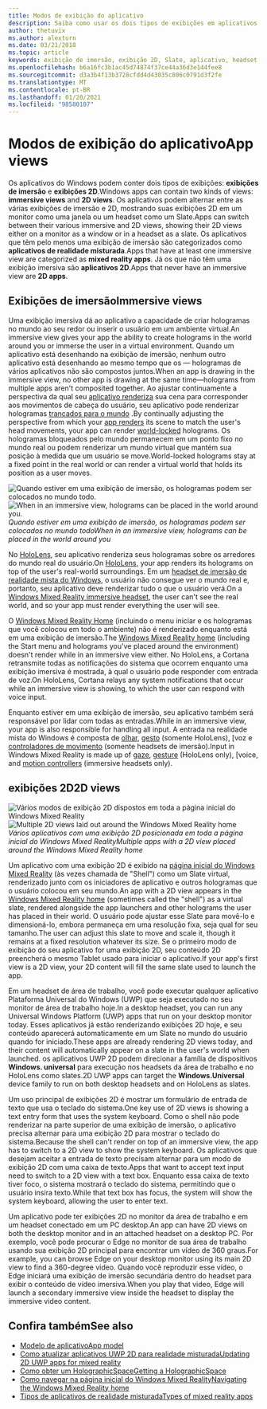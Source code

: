 ```yaml
---
title: Modos de exibição do aplicativo
description: Saiba como usar os dois tipos de exibições em aplicativos de realidade mista do Windows – exibições de imersão e exibições 2D.
author: thetuvix
ms.author: alexturn
ms.date: 03/21/2018
ms.topic: article
keywords: exibição de imersão, exibição 2D, Slate, aplicativo, headset de realidade misturada, headset de realidade mista do Windows, headset de realidade virtual, HoloLens, MRTK, kit de ferramentas de realidade misturada
ms.openlocfilehash: b6a16fc3b1ac45d74874f37ce44a36d3e144fee8
ms.sourcegitcommit: d3a3b4f13b3728cfdd4d43035c806c0791d3f2fe
ms.translationtype: MT
ms.contentlocale: pt-BR
ms.lasthandoff: 01/20/2021
ms.locfileid: "98580107"
---
```

# <a name="app-views"></a><span data-ttu-id="7b4c6-104">Modos de exibição do aplicativo</span><span class="sxs-lookup"><span data-stu-id="7b4c6-104">App views</span></span>

<span data-ttu-id="7b4c6-105">Os aplicativos do Windows podem conter dois tipos de exibições: **exibições de imersão** e **exibições 2D**.</span><span class="sxs-lookup"><span data-stu-id="7b4c6-105">Windows apps can contain two kinds of views: **immersive views** and **2D views**.</span></span> <span data-ttu-id="7b4c6-106">Os aplicativos podem alternar entre as várias exibições de imersão e 2D, mostrando suas exibições 2D em um monitor como uma janela ou um headset como um Slate.</span><span class="sxs-lookup"><span data-stu-id="7b4c6-106">Apps can switch between their various immersive and 2D views, showing their 2D views either on a monitor as a window or in a headset as a slate.</span></span> <span data-ttu-id="7b4c6-107">Os aplicativos que têm pelo menos uma exibição de imersão são categorizados como **aplicativos de realidade misturada**.</span><span class="sxs-lookup"><span data-stu-id="7b4c6-107">Apps that have at least one immersive view are categorized as **mixed reality apps**.</span></span> <span data-ttu-id="7b4c6-108">Já os que não têm uma exibição imersiva são **aplicativos 2D**.</span><span class="sxs-lookup"><span data-stu-id="7b4c6-108">Apps that never have an immersive view are **2D apps**.</span></span>

## <a name="immersive-views"></a><span data-ttu-id="7b4c6-109">Exibições de imersão</span><span class="sxs-lookup"><span data-stu-id="7b4c6-109">Immersive views</span></span>

<span data-ttu-id="7b4c6-110">Uma exibição imersiva dá ao aplicativo a capacidade de criar hologramas no mundo ao seu redor ou inserir o usuário em um ambiente virtual.</span><span class="sxs-lookup"><span data-stu-id="7b4c6-110">An immersive view gives your app the ability to create holograms in the world around you or immerse the user in a virtual environment.</span></span> <span data-ttu-id="7b4c6-111">Quando um aplicativo está desenhando na exibição de imersão, nenhum outro aplicativo está desenhando ao mesmo tempo que os &mdash; hologramas de vários aplicativos não são compostos juntos.</span><span class="sxs-lookup"><span data-stu-id="7b4c6-111">When an app is drawing in the immersive view, no other app is drawing at the same time&mdash;holograms from multiple apps aren't composited together.</span></span> <span data-ttu-id="7b4c6-112">Ao ajustar continuamente a perspectiva da qual seu [aplicativo renderiza](../develop/platform-capabilities-and-apis/rendering.md) sua cena para corresponder aos movimentos de cabeça do usuário, seu aplicativo pode renderizar hologramas [trancados para o mundo](coordinate-systems.md) .</span><span class="sxs-lookup"><span data-stu-id="7b4c6-112">By continually adjusting the perspective from which your [app renders](../develop/platform-capabilities-and-apis/rendering.md) its scene to match the user's head movements, your app can render [world-locked](coordinate-systems.md) holograms.</span></span> <span data-ttu-id="7b4c6-113">Os hologramas bloqueados pelo mundo permanecem em um ponto fixo no mundo real ou podem renderizar um mundo virtual que mantém sua posição à medida que um usuário se move.</span><span class="sxs-lookup"><span data-stu-id="7b4c6-113">World-locked holograms stay at a fixed point in the real world or can render a virtual world that holds its position as a user moves.</span></span>

<span data-ttu-id="7b4c6-114">![Quando estiver em uma exibição de imersão, os hologramas podem ser colocados no mundo todo.](images/designoverview-940px.jpg)</span><span class="sxs-lookup"><span data-stu-id="7b4c6-114">![When in an immersive view, holograms can be placed in the world around you.](images/designoverview-940px.jpg)</span></span><br>
<span data-ttu-id="7b4c6-115">*Quando estiver em uma exibição de imersão, os hologramas podem ser colocados no mundo todo*</span><span class="sxs-lookup"><span data-stu-id="7b4c6-115">*When in an immersive view, holograms can be placed in the world around you*</span></span>

<span data-ttu-id="7b4c6-116">No [HoloLens](/hololens/hololens1-hardware), seu aplicativo renderiza seus hologramas sobre os arredores do mundo real do usuário.</span><span class="sxs-lookup"><span data-stu-id="7b4c6-116">On [HoloLens](/hololens/hololens1-hardware), your app renders its holograms on top of the user's real-world surroundings.</span></span> <span data-ttu-id="7b4c6-117">Em um [headset de imersão de realidade mista do Windows](../discover/immersive-headset-hardware-details.md), o usuário não consegue ver o mundo real e, portanto, seu aplicativo deve renderizar tudo o que o usuário verá.</span><span class="sxs-lookup"><span data-stu-id="7b4c6-117">On a [Windows Mixed Reality immersive headset](../discover/immersive-headset-hardware-details.md), the user can't see the real world, and so your app must render everything the user will see.</span></span>

<span data-ttu-id="7b4c6-118">O [Windows Mixed Reality Home](../discover/navigating-the-windows-mixed-reality-home.md) (incluindo o menu iniciar e os hologramas que você colocou em todo o ambiente) não é renderizado enquanto está em uma exibição de imersão.</span><span class="sxs-lookup"><span data-stu-id="7b4c6-118">The [Windows Mixed Reality home](../discover/navigating-the-windows-mixed-reality-home.md) (including the Start menu and holograms you've placed around the environment) doesn't render while in an immersive view either.</span></span> <span data-ttu-id="7b4c6-119">No HoloLens, a Cortana retransmite todas as notificações do sistema que ocorrem enquanto uma exibição imersiva é mostrada, à qual o usuário pode responder com entrada de voz.</span><span class="sxs-lookup"><span data-stu-id="7b4c6-119">On HoloLens, Cortana relays any system notifications that occur while an immersive view is showing, to which the user can respond with voice input.</span></span>

<span data-ttu-id="7b4c6-120">Enquanto estiver em uma exibição de imersão, seu aplicativo também será responsável por lidar com todas as entradas.</span><span class="sxs-lookup"><span data-stu-id="7b4c6-120">While in an immersive view, your app is also responsible for handling all input.</span></span> <span data-ttu-id="7b4c6-121">A entrada na realidade mista do Windows é composta de [olhar](gaze-and-commit.md), [gesto](gaze-and-commit.md#composite-gestures) (somente HoloLens), [voz e [controladores de movimento](motion-controllers.md) (somente headsets de imersão).</span><span class="sxs-lookup"><span data-stu-id="7b4c6-121">Input in Windows Mixed Reality is made up of [gaze](gaze-and-commit.md), [gesture](gaze-and-commit.md#composite-gestures) (HoloLens only), [voice, and [motion controllers](motion-controllers.md) (immersive headsets only).</span></span>

## <a name="2d-views"></a><span data-ttu-id="7b4c6-122">exibições 2D</span><span class="sxs-lookup"><span data-stu-id="7b4c6-122">2D views</span></span>

<span data-ttu-id="7b4c6-123">![Vários modos de exibição 2D dispostos em toda a página inicial do Windows Mixed Reality](images/teleportation-940px.png)</span><span class="sxs-lookup"><span data-stu-id="7b4c6-123">![Multiple 2D views laid out around the Windows Mixed Reality home](images/teleportation-940px.png)</span></span><br>
<span data-ttu-id="7b4c6-124">*Vários aplicativos com uma exibição 2D posicionada em toda a página inicial do Windows Mixed Reality*</span><span class="sxs-lookup"><span data-stu-id="7b4c6-124">*Multiple apps with a 2D view placed around the Windows Mixed Reality home*</span></span>

<span data-ttu-id="7b4c6-125">Um aplicativo com uma exibição 2D é exibido na [página inicial do Windows Mixed Reality](../discover/navigating-the-windows-mixed-reality-home.md) (às vezes chamada de "Shell") como um Slate virtual, renderizado junto com os iniciadores de aplicativo e outros hologramas que o usuário colocou em seu mundo.</span><span class="sxs-lookup"><span data-stu-id="7b4c6-125">An app with a 2D view appears in the [Windows Mixed Reality home](../discover/navigating-the-windows-mixed-reality-home.md) (sometimes called the "shell") as a virtual slate, rendered alongside the app launchers and other holograms the user has placed in their world.</span></span> <span data-ttu-id="7b4c6-126">O usuário pode ajustar esse Slate para movê-lo e dimensioná-lo, embora permaneça em uma resolução fixa, seja qual for seu tamanho.</span><span class="sxs-lookup"><span data-stu-id="7b4c6-126">The user can adjust this slate to move and scale it, though it remains at a fixed resolution whatever its size.</span></span> <span data-ttu-id="7b4c6-127">Se o primeiro modo de exibição do seu aplicativo for uma exibição 2D, seu conteúdo 2D preencherá o mesmo Tablet usado para iniciar o aplicativo.</span><span class="sxs-lookup"><span data-stu-id="7b4c6-127">If your app's first view is a 2D view, your 2D content will fill the same slate used to launch the app.</span></span>

<span data-ttu-id="7b4c6-128">Em um headset de área de trabalho, você pode executar qualquer aplicativo Plataforma Universal do Windows (UWP) que seja executado no seu monitor de área de trabalho hoje.</span><span class="sxs-lookup"><span data-stu-id="7b4c6-128">In a desktop headset, you can run any Universal Windows Platform (UWP) apps that run on your desktop monitor today.</span></span> <span data-ttu-id="7b4c6-129">Esses aplicativos já estão renderizando exibições 2D hoje, e seu conteúdo aparecerá automaticamente em um Slate no mundo do usuário quando for iniciado.</span><span class="sxs-lookup"><span data-stu-id="7b4c6-129">These apps are already rendering 2D views today, and their content will automatically appear on a slate in the user's world when launched.</span></span> <span data-ttu-id="7b4c6-130">os aplicativos UWP 2D podem direcionar a família de dispositivos **Windows. universal** para execução nos headsets da área de trabalho e no HoloLens como slates.</span><span class="sxs-lookup"><span data-stu-id="7b4c6-130">2D UWP apps can target the **Windows.Universal** device family to run on both desktop headsets and on HoloLens as slates.</span></span>

<span data-ttu-id="7b4c6-131">Um uso principal de exibições 2D é mostrar um formulário de entrada de texto que usa o teclado do sistema.</span><span class="sxs-lookup"><span data-stu-id="7b4c6-131">One key use of 2D views is showing a text entry form that uses the system keyboard.</span></span> <span data-ttu-id="7b4c6-132">Como o shell não pode renderizar na parte superior de uma exibição de imersão, o aplicativo precisa alternar para uma exibição 2D para mostrar o teclado do sistema.</span><span class="sxs-lookup"><span data-stu-id="7b4c6-132">Because the shell can't render on top of an immersive view, the app has to switch to a 2D view to show the system keyboard.</span></span> <span data-ttu-id="7b4c6-133">Os aplicativos que desejam aceitar a entrada de texto precisam alternar para um modo de exibição 2D com uma caixa de texto.</span><span class="sxs-lookup"><span data-stu-id="7b4c6-133">Apps that want to accept text input need to switch to a 2D view with a text box.</span></span> <span data-ttu-id="7b4c6-134">Enquanto essa caixa de texto tiver foco, o sistema mostrará o teclado do sistema, permitindo que o usuário insira texto.</span><span class="sxs-lookup"><span data-stu-id="7b4c6-134">While that text box has focus, the system will show the system keyboard, allowing the user to enter text.</span></span>

<span data-ttu-id="7b4c6-135">Um aplicativo pode ter exibições 2D no monitor da área de trabalho e em um headset conectado em um PC desktop.</span><span class="sxs-lookup"><span data-stu-id="7b4c6-135">An app can have 2D views on both the desktop monitor and in an attached headset on a desktop PC.</span></span> <span data-ttu-id="7b4c6-136">Por exemplo, você pode procurar o Edge no monitor de sua área de trabalho usando sua exibição 2D principal para encontrar um vídeo de 360 graus.</span><span class="sxs-lookup"><span data-stu-id="7b4c6-136">For example, you can browse Edge on your desktop monitor using its main 2D view to find a 360-degree video.</span></span> <span data-ttu-id="7b4c6-137">Quando você reproduzir esse vídeo, o Edge iniciará uma exibição de imersão secundária dentro do headset para exibir o conteúdo de vídeo imersiva.</span><span class="sxs-lookup"><span data-stu-id="7b4c6-137">When you play that video, Edge will launch a secondary immersive view inside the headset to display the immersive video content.</span></span>

## <a name="see-also"></a><span data-ttu-id="7b4c6-138">Confira também</span><span class="sxs-lookup"><span data-stu-id="7b4c6-138">See also</span></span>

* [<span data-ttu-id="7b4c6-139">Modelo de aplicativo</span><span class="sxs-lookup"><span data-stu-id="7b4c6-139">App model</span></span>](app-model.md)
* [<span data-ttu-id="7b4c6-140">Como atualizar aplicativos UWP 2D para realidade misturada</span><span class="sxs-lookup"><span data-stu-id="7b4c6-140">Updating 2D UWP apps for mixed reality</span></span>](../develop/porting-apps/building-2d-apps.md)
* [<span data-ttu-id="7b4c6-141">Como obter um HolographicSpace</span><span class="sxs-lookup"><span data-stu-id="7b4c6-141">Getting a HolographicSpace</span></span>](../develop/native/getting-a-holographicspace.md)
* [<span data-ttu-id="7b4c6-142">Como navegar na página inicial do Windows Mixed Reality</span><span class="sxs-lookup"><span data-stu-id="7b4c6-142">Navigating the Windows Mixed Reality home</span></span>](../discover/navigating-the-windows-mixed-reality-home.md)
* [<span data-ttu-id="7b4c6-143">Tipos de aplicativos de realidade misturada</span><span class="sxs-lookup"><span data-stu-id="7b4c6-143">Types of mixed reality apps</span></span>](types-of-mixed-reality-apps.md)